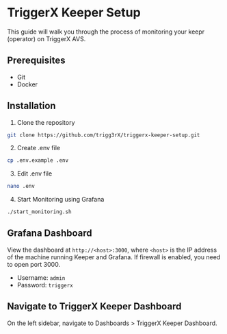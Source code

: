 # TriggerX Keeper Setup
This guide will walk you through the process of monitoring your keepr (operator) on TriggerX AVS.

## Prerequisites
- Git
- Docker

## Installation
1. Clone the repository
```bash
git clone https://github.com/trigg3rX/triggerx-keeper-setup.git
```
2. Create .env file
```bash
cp .env.example .env
```
3. Edit .env file
```bash
nano .env
```
4. Start Monitoring using Grafana
```bash
./start_monitoring.sh
```

## Grafana Dashboard

View the dashboard at `http://<host>:3000`, where `<host>` is the IP address of the machine running Keeper and Grafana. If firewall is enabled, you need to open port 3000.

- Username: `admin`
- Password: `triggerx`

## Navigate to TriggerX Keeper Dashboard

On the left sidebar, navigate to Dashboards > TriggerX Keeper Dashboard.

